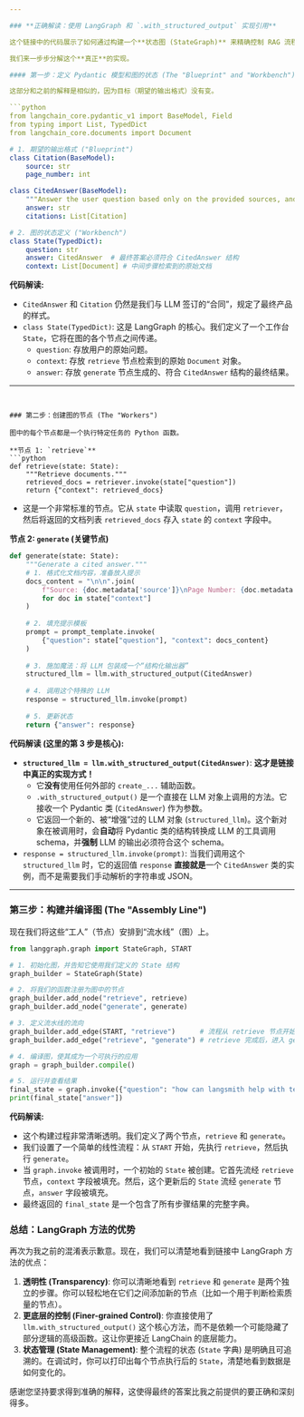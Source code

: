 ```yaml
---

### **正确解读：使用 LangGraph 和 `.with_structured_output` 实现引用**

这个链接中的代码展示了如何通过构建一个**状态图 (StateGraph)** 来精确控制 RAG 流程的每一步，并利用 LLM 的一个核心方法 `.with_structured_output()` 来强制执行输出格式。

我们来一步步分解这个**真正**的实现。

#### 第一步：定义 Pydantic 模型和图的状态 (The "Blueprint" and "Workbench")

这部分和之前的解释是相似的，因为目标（期望的输出格式）没有变。

```python
from langchain_core.pydantic_v1 import BaseModel, Field
from typing import List, TypedDict
from langchain_core.documents import Document

# 1. 期望的输出格式 ("Blueprint")
class Citation(BaseModel):
    source: str
    page_number: int

class CitedAnswer(BaseModel):
    """Answer the user question based only on the provided sources, and cite the sources used."""
    answer: str
    citations: List[Citation]

# 2. 图的状态定义 ("Workbench")
class State(TypedDict):
    question: str
    answer: CitedAnswer  # 最终答案必须符合 CitedAnswer 结构
    context: List[Document] # 中间步骤检索到的原始文档
```
**代码解读:**
*   `CitedAnswer` 和 `Citation` 仍然是我们与 LLM 签订的“合同”，规定了最终产品的样式。
*   `class State(TypedDict)`: 这是 LangGraph 的核心。我们定义了一个工作台 `State`，它将在图的各个节点之间传递。
    *   `question`: 存放用户的原始问题。
    *   `context`: 存放 `retrieve` 节点检索到的原始 `Document` 对象。
    *   `answer`: 存放 `generate` 节点生成的、符合 `CitedAnswer` 结构的最终结果。

---
```


### 第二步：创建图的节点 (The "Workers")

图中的每个节点都是一个执行特定任务的 Python 函数。

**节点 1: `retrieve`**
```python
def retrieve(state: State):
    """Retrieve documents."""
    retrieved_docs = retriever.invoke(state["question"])
    return {"context": retrieved_docs}
```
*   这是一个非常标准的节点。它从 `state` 中读取 `question`，调用 `retriever`，然后将返回的文档列表 `retrieved_docs` 存入 `state` 的 `context` 字段中。

**节点 2: `generate` (关键节点)**
```python
def generate(state: State):
    """Generate a cited answer."""
    # 1. 格式化文档内容，准备放入提示
    docs_content = "\n\n".join(
        f"Source: {doc.metadata['source']}\nPage Number: {doc.metadata.get('page')}\nContent: {doc.page_content}"
        for doc in state["context"]
    )
    
    # 2. 填充提示模板
    prompt = prompt_template.invoke(
        {"question": state["question"], "context": docs_content}
    )
    
    # 3. 施加魔法：将 LLM 包装成一个“结构化输出器”
    structured_llm = llm.with_structured_output(CitedAnswer)
    
    # 4. 调用这个特殊的 LLM
    response = structured_llm.invoke(prompt)
    
    # 5. 更新状态
    return {"answer": response}
```
**代码解读 (这里的第 3 步是核心):**
*   **`structured_llm = llm.with_structured_output(CitedAnswer)`**: **这才是链接中真正的实现方式！**
    *   它**没有**使用任何外部的 `create_...` 辅助函数。
    *   `.with_structured_output()` 是一个直接在 LLM 对象上调用的方法。它接收一个 Pydantic 类 (`CitedAnswer`) 作为参数。
    *   它返回一个新的、被“增强”过的 LLM 对象 (`structured_llm`)。这个新对象在被调用时，会**自动**将 Pydantic 类的结构转换成 LLM 的工具调用 schema，并**强制** LLM 的输出必须符合这个 schema。
*   `response = structured_llm.invoke(prompt)`: 当我们调用这个 `structured_llm` 时，它的返回值 `response` **直接就是**一个 `CitedAnswer` 类的实例，而不是需要我们手动解析的字符串或 JSON。

---

### 第三步：构建并编译图 (The "Assembly Line")

现在我们将这些“工人”（节点）安排到“流水线”（图）上。

```python
from langgraph.graph import StateGraph, START

# 1. 初始化图，并告知它使用我们定义的 State 结构
graph_builder = StateGraph(State)

# 2. 将我们的函数注册为图中的节点
graph_builder.add_node("retrieve", retrieve)
graph_builder.add_node("generate", generate)

# 3. 定义流水线的流向
graph_builder.add_edge(START, "retrieve")      # 流程从 retrieve 节点开始
graph_builder.add_edge("retrieve", "generate") # retrieve 完成后，进入 generate 节点

# 4. 编译图，使其成为一个可执行的应用
graph = graph_builder.compile()

# 5. 运行并查看结果
final_state = graph.invoke({"question": "how can langsmith help with testing?"})
print(final_state["answer"])
```

**代码解读:**
*   这个构建过程非常清晰透明。我们定义了两个节点，`retrieve` 和 `generate`。
*   我们设置了一个简单的线性流程：从 `START` 开始，先执行 `retrieve`，然后执行 `generate`。
*   当 `graph.invoke` 被调用时，一个初始的 `State` 被创建。它首先流经 `retrieve` 节点，`context` 字段被填充。然后，这个更新后的 `State` 流经 `generate` 节点，`answer` 字段被填充。
*   最终返回的 `final_state` 是一个包含了所有步骤结果的完整字典。

### 总结：LangGraph 方法的优势

再次为我之前的混淆表示歉意。现在，我们可以清楚地看到链接中 LangGraph 方法的优点：

1.  **透明性 (Transparency)**: 你可以清晰地看到 `retrieve` 和 `generate` 是两个独立的步骤。你可以轻松地在它们之间添加新的节点（比如一个用于判断检索质量的节点）。
2.  **更底层的控制 (Finer-grained Control)**: 你直接使用了 `llm.with_structured_output()` 这个核心方法，而不是依赖一个可能隐藏了部分逻辑的高级函数。这让你更接近 LangChain 的底层能力。
3.  **状态管理 (State Management)**: 整个流程的状态 (`State` 字典) 是明确且可追溯的。在调试时，你可以打印出每个节点执行后的 `State`，清楚地看到数据是如何变化的。

感谢您坚持要求得到准确的解释，这使得最终的答案比我之前提供的要正确和深刻得多。